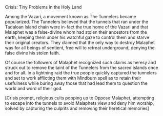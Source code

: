 Crisis: Tiny Problems in the Holy Land

Among the Vazari, a movement known as The Tunnelers became popularized. The Tunnelers believed that the tunnels that ran under the Tadaloan Island chain were in-fact the true home of the Vazari and that Malaphet was a false-divine whom had stolen their ancestors from the earth, keeping them under his watchful gaze to control them and starve their original creators. They claimed that the only way to destroy Malaphet was for all beings of sentient, free will to retreat underground, denying the false divine his stolen faith.

Of course the followers of Malaphet recognized such claims as heresy and struck out to remove the taint of the Tunnelers from the sacred islands once and for all. In a lightning raid the true people quickly captured the tunnelers and set to work afflicting them with Mindburn spell as to retain their usefulness while buring away those that had lead them to question the world  and word of their god.

\[Crisis prompt, religious cults popping up to Oppose Malaphet,  attempting to escape into the tunnels to avoid Malaphets view and deny him worship, solved by capturing the culprits and removing their heretical memories\]